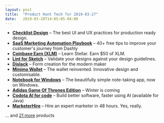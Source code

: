 ```yaml
---
layout: post
title:  "Product Hunt Tech for 2019-03-27"
date:   2019-03-28T14:05:05-04:00
---
```


* **[Checklist Design](https://www.producthunt.com/posts/checklist-design?utm_campaign=producthunt-api&utm_medium=api&utm_source=Application%3A+Daily+Digest+RSS+%28ID%3A+3202%29)** – The best UI and UX practices for production ready design.
* **[SaaS Marketing Automation Playbook](https://www.producthunt.com/posts/saas-marketing-automation-playbook?utm_campaign=producthunt-api&utm_medium=api&utm_source=Application%3A+Daily+Digest+RSS+%28ID%3A+3202%29)** – 40+ free tips to improve your customer's journey from Dashly
* **[Coinbase Earn (XLM)](https://www.producthunt.com/posts/coinbase-earn-xlm?utm_campaign=producthunt-api&utm_medium=api&utm_source=Application%3A+Daily+Digest+RSS+%28ID%3A+3202%29)** – Learn Stellar. Earn $50 of XLM.
* **[Lint for Sketch](https://www.producthunt.com/posts/lint-for-sketch?utm_campaign=producthunt-api&utm_medium=api&utm_source=Application%3A+Daily+Digest+RSS+%28ID%3A+3202%29)** – Validate your designs against your design guidelines.
* **[Dislack](https://www.producthunt.com/posts/dislack?utm_campaign=producthunt-api&utm_medium=api&utm_source=Application%3A+Daily+Digest+RSS+%28ID%3A+3202%29)** – Form creation for the modern maker
* **[Minimo Wallet](https://www.producthunt.com/posts/minimo-wallet?utm_campaign=producthunt-api&utm_medium=api&utm_source=Application%3A+Daily+Digest+RSS+%28ID%3A+3202%29)** – The wallet reinvented. Innovative design and customisable.
* **[Notebook for Windows](https://www.producthunt.com/posts/notebook-for-windows?utm_campaign=producthunt-api&utm_medium=api&utm_source=Application%3A+Daily+Digest+RSS+%28ID%3A+3202%29)** – The beautifully simple note-taking app, now on Windows.
* **[Adidas Game Of Thrones Edition](https://www.producthunt.com/posts/adidas-game-of-thrones-edition?utm_campaign=producthunt-api&utm_medium=api&utm_source=Application%3A+Daily+Digest+RSS+%28ID%3A+3202%29)** – Winter is coming
* **[Codota AI for code](https://www.producthunt.com/posts/codota-ai-for-code?utm_campaign=producthunt-api&utm_medium=api&utm_source=Application%3A+Daily+Digest+RSS+%28ID%3A+3202%29)** – Build better software, faster using AI (available for Java)
* **[MarketerHire](https://www.producthunt.com/posts/marketerhire?utm_campaign=producthunt-api&utm_medium=api&utm_source=Application%3A+Daily+Digest+RSS+%28ID%3A+3202%29)** – Hire an expert marketer in 48 hours. Yes, really.

… and [21 more](https://www.producthunt.com/tech) products